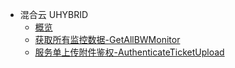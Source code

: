 * 混合云 UHYBRID
    * [概览](api/uhybridv3-api/overview)
    * [获取所有监控数据-GetAllBWMonitor](api/uhybridv3-api/get_all_bw_monitor)
    * [服务单上传附件鉴权-AuthenticateTicketUpload](api/uhybridv3-api/authenticate_ticket_upload)
